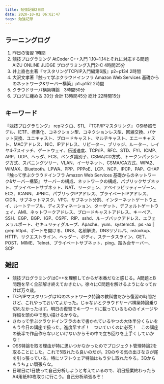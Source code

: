 ```yaml
---
title: 勉強記録2日目
date: 2020-10-02 06:02:47
tags: 勉強記録
---
```


## ラーニングログ
1. 昨日の復習 1時間
1. 競技プログラミング AtCoder C++入門 1.10~1.14とそれに対応する問題 AIZU ONLINE JUDGE プログラミング入門2-C 4時間25分
1. 井上直也主著『マスタリングTCP/IP入門編第6版』p2~p134 2時間
1. 大沢文孝著『触って学ぶクラウドインフラ Amazon Web Services 基礎からのネットワーク&サーバー構築』p1~p152 2時間
1. クラウドサーバ構築特論　3時間50分
1. ブログに纏める 30分
合計 13時間45分
総計 22時間15分

## キーワード
『競技プログラミング』
repマクロ、STL
『TCP/IPマスタリング』
OSI参照モデル、IETF、標準化、コネクション型、コネクションレス型、回線交換、パケット交換、ユニキャスト、ブロードキャスト、マルチキャスト、エニーキャスト、MACアドレス、NIC、IPアドレス、リピーター、ブリッジ、ルーター、レイヤ4-7スイッチ、ゲートウェイ、伝送速度、TCP/IP、RFC、STD、FYI、ICMP、ARP、UDP、ヘッダ、FCS、ベンダ識別子、CSMA/CD方式、トークンパッシング方式、スパニングツリー、VLAN、イーサネット、CSMA/CA方式、WPA2、WiMAX、Bluetooth、LPWA、PPP、PPPoE、LCP、NCP、IPCP、PAP、CHAP
『触って学ぶクラウドインフラ Amazon Web Services 基礎からのネットワーク&サーバー構築』
サーバーの構成、ネットワークの構成、パブリックサブネット、プライベートサブネット、NAT、リージョン、アベイラビリティーゾーン、EC2、ICANN、JPNIC、パブリックIPアドレス、プライベートIPアドレス、CIDR、サブネットマスク、VPC、サブネット分割、インターネットゲートウェイ、ルートテーブル、ディスティネーション、ターゲット、デフォルトゲートウェイ、AMI、ネットワークアドレス、ブロードキャストアドレス、キーペア、SSH、EGP、BGP、IGP、OSPF、RIP、sshd、ループバックアドレス、エフェメラルポート、セキュリティグループ、Apache、yum、systemctl、ps -ax | grep httpd、ポートを開ける、DNS、名前解決、DNSリゾルバ、nslookup、HTTP、リクエストライン、ヘッダー、ボディ、ステータスライン、GET、POST、MIME、Telnet、プライベートサブネット、ping、踏み台サーバー、SCP

## 雑記
- 競技プログラミングはC++を理解してからが本番だなと感じる。A問題とB問題を早く全部解き終えておきたい。徐々にC問題を解けるようになっておけば万々歳。
- TCP/IPマスタリングは1Qのネットワーク特論の教科書だから復習の時間だけど、これやっておいてよかった。じゃないとクラウドサーバ構築特論乗り切れなかったはず。明日の復習でキーワードに載っているもののイメージや詳細を頭の中で思い描けるかやな。
- さわって学ぶクラウドインフラの本で書かれているやつの大体半分くらいをもう今日の講座で扱った。進度早すぎ！　ついていくのに必死！　この講座の後半で作品作らないといけないからその中で立ち回りを上手くしていかな！
- OSS特論を取る理由が特に思いつかなかったのでプロジェクト管理特論2を取ることにした。これで5取れたら良いのだが。2Qのやる気の出さなさが尾を引っ張っている。特にソフトウェア特論はもう少し取れたやろ。3Qからもうちょい頑張らな。
- 日曜日に1日使って自己分析しようと考えているので、明日授業終わったらA4用紙80枚取りに行こう。自己分析頑張るぞ！
